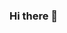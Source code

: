 ### Hi there 👋

<!--
**TimVerkleij/TimVerkleij** is a ✨ _special_ ✨ repository because its `README.md` (this file) appears on your GitHub profile.

Here are some ideas to get you started:

- 🔭 I’m currently working on a project for [Hogeschool Utrecht](https://www.hu.nl/). For English click [here](https://www.hu.nl/)
- 🌱 I’m currently learning JavaScript
- 👯 I’m looking to collaborate on ...
- 🤔 I’m looking for help with ...
- 💬 Ask me about ...
- 📫 How to reach me: Easiest and fastest way to reach me is by sending me a DM on Discord. [tim.verkleij3#2901]
- 😄 Pronouns: ...
- ⚡ Fun fact: ...
-->

